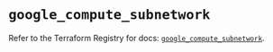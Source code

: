# `google_compute_subnetwork`

Refer to the Terraform Registry for docs: [`google_compute_subnetwork`](https://registry.terraform.io/providers/hashicorp/google/6.18.1/docs/resources/compute_subnetwork).

